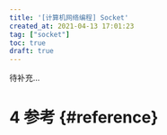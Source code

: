 ```yaml
---
title: '[计算机网络编程] Socket'
created_at: 2021-04-13 17:01:23
tag: ["socket"]
toc: true
draft: true
---
```


待补充...

# 4 参考 {#reference}

[^socket]: Network Socket : <https://en.wikipedia.org/wiki/Network_socket>
